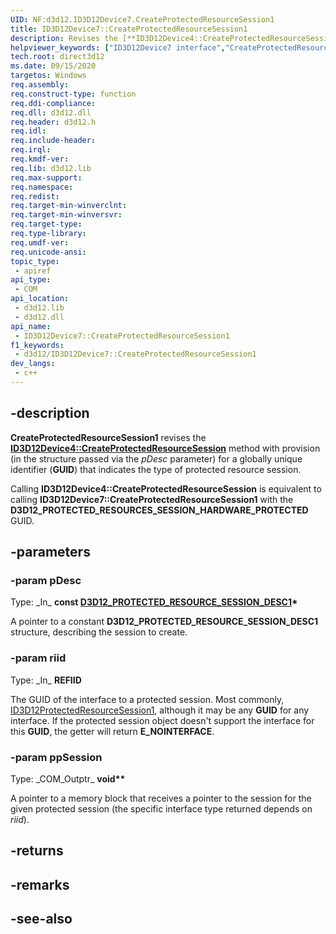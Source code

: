 ```yaml
---
UID: NF:d3d12.ID3D12Device7.CreateProtectedResourceSession1
title: ID3D12Device7::CreateProtectedResourceSession1
description: Revises the [**ID3D12Device4::CreateProtectedResourceSession**](/windows/win32/api/d3d12/nf-d3d12-id3d12device4-createprotectedresourcesession) method with provision **GUID** that indicates the type of protected resource session.
helpviewer_keywords: ["ID3D12Device7 interface","CreateProtectedResourceSession1 method","ID3D12Device7.CreateProtectedResourceSession1","ID3D12Device7::CreateProtectedResourceSession1","CreateProtectedResourceSession1","CreateProtectedResourceSession1 method","CreateProtectedResourceSession1 method","ID3D12Device7 interface","direct3d12.id3d12device7_createprotectedresourcesssion1","d3d12/ID3D12Device7::CreateProtectedResourceSession1"]
tech.root: direct3d12
ms.date: 09/15/2020
targetos: Windows
req.assembly: 
req.construct-type: function
req.ddi-compliance: 
req.dll: d3d12.dll
req.header: d3d12.h
req.idl: 
req.include-header: 
req.irql: 
req.kmdf-ver: 
req.lib: d3d12.lib
req.max-support: 
req.namespace: 
req.redist: 
req.target-min-winverclnt: 
req.target-min-winversvr: 
req.target-type: 
req.type-library: 
req.umdf-ver: 
req.unicode-ansi: 
topic_type:
 - apiref
api_type:
 - COM
api_location:
 - d3d12.lib
 - d3d12.dll
api_name:
 - ID3D12Device7::CreateProtectedResourceSession1
f1_keywords:
 - d3d12/ID3D12Device7::CreateProtectedResourceSession1
dev_langs:
 - c++
---
```


## -description

**CreateProtectedResourceSession1** revises the [**ID3D12Device4::CreateProtectedResourceSession**](/windows/win32/api/d3d12/nf-d3d12-id3d12device4-createprotectedresourcesession) method with provision (in the structure passed via the *pDesc* parameter) for a globally unique identifier (**GUID**) that indicates the type of protected resource session.

Calling **ID3D12Device4::CreateProtectedResourceSession** is equivalent to calling **ID3D12Device7::CreateProtectedResourceSession1** with the **D3D12_PROTECTED_RESOURCES_SESSION_HARDWARE_PROTECTED** GUID.

## -parameters

### -param pDesc

Type: \_In\_ **const [D3D12_PROTECTED_RESOURCE_SESSION_DESC1](/windows/win32/api/d3d12/ns-d3d12-d3d12_protected_resource_session_desc1)\***

A pointer to a constant **D3D12_PROTECTED_RESOURCE_SESSION_DESC1** structure, describing the session to create.

### -param riid

Type: \_In\_ **REFIID**

The GUID of the interface to a protected session. Most commonly, [ID3D12ProtectedResourceSession1](/windows/win32/api/d3d12/nn-d3d12-id3d12protectedresourcesession1), although it may be any **GUID** for any interface. If the protected session object doesn't support the interface for this **GUID**, the getter will return **E_NOINTERFACE**.

### -param ppSession

Type: \_COM\_Outptr\_ **void\*\***

A pointer to a memory block that receives a pointer to the session for the given protected session (the specific interface type returned depends on *riid*).

## -returns

## -remarks

## -see-also
